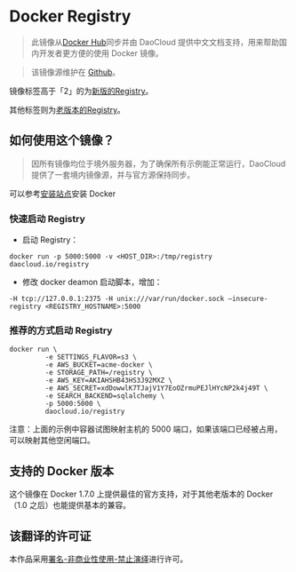 # Docker Registry

> 此镜像从[Docker Hub](https://registry.hub.docker.com/_/registry/)同步并由 DaoCloud 提供中文文档支持，用来帮助国内开发者更方便的使用 Docker 镜像。

> 该镜像源维护在 [Github](https://github.com/docker-library/official-images/blob/master/library/registry)。

镜像标签高于「2」的为[新版的Registry](https://github.com/docker/distribution)。

其他标签则为[老版本的Registry](https://github.com/docker/docker-registry)。

## 如何使用这个镜像？

> 因所有镜像均位于境外服务器，为了确保所有示例能正常运行，DaoCloud 提供了一套境内镜像源，并与官方源保持同步。

可以参考[安装站点](http://get.daocloud.io/)安装 Docker

### 快速启动 Registry

* 启动 Registry：

`docker run -p 5000:5000 -v <HOST_DIR>:/tmp/registry daocloud.io/registry`

* 修改 docker deamon 启动脚本，增加： 

`-H tcp://127.0.0.1:2375 -H unix:///var/run/docker.sock –insecure-registry <REGISTRY_HOSTNAME>:5000`


### 推荐的方式启动 Registry

```
docker run \
         -e SETTINGS_FLAVOR=s3 \
         -e AWS_BUCKET=acme-docker \
         -e STORAGE_PATH=/registry \
         -e AWS_KEY=AKIAHSHB43HS3J92MXZ \
         -e AWS_SECRET=xdDowwlK7TJajV1Y7EoOZrmuPEJlHYcNP2k4j49T \
         -e SEARCH_BACKEND=sqlalchemy \
         -p 5000:5000 \
         daocloud.io/registry
```

注意：上面的示例中容器试图映射主机的 5000 端口，如果该端口已经被占用，可以映射其他空闲端口。

## 支持的 Docker 版本

这个镜像在 Docker 1.7.0 上提供最佳的官方支持，对于其他老版本的 Docker（1.0 之后）也能提供基本的兼容。

## 该翻译的许可证

本作品采用[署名-非商业性使用-禁止演绎](http://creativecommons.org/licenses/by-nc-nd/4.0/)进行许可。

